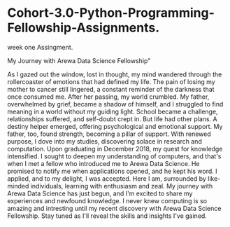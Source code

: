 # Cohort-3.0-Python-Programming-Fellowship-Assignments.

week one Assingment.

My Journey with Arewa Data Science Fellowship"

As I gazed out the window, lost in thought, my mind wandered through the rollercoaster of emotions that had defined my life. The pain of losing my mother to cancer still lingered, a constant reminder of the darkness that once consumed me.
After her passing, my world crumbled. My father, overwhelmed by grief, became a shadow of himself, and I struggled to find meaning in a world without my guiding light. School became a challenge, relationships suffered, and self-doubt crept in.
But life had other plans.
A destiny helper emerged, offering psychological and emotional support. My father, too, found strength, becoming a pillar of support. With renewed purpose, I dove into my studies, discovering solace in research and computation.
Upon graduating in December 2018, my quest for knowledge intensified. I sought to deepen my understanding of computers, and that's when I met a fellow who introduced me to Arewa Data Science.
He promised to notify me when applications opened, and he kept his word. I applied, and to my delight, I was accepted.
Here I am, surrounded by like-minded individuals, learning with enthusiasm and zeal. My journey with Arewa Data Science has just begun, and I'm excited to share my experiences and newfound knowledge.
I never knew computing is so amazing and intresting until my recent discovery with Arewa Data Science Fellowship.
Stay tuned as I'll reveal the skills and insights I've gained.
